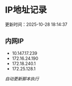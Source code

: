 # IP地址记录

更新时间：2025-10-28 18:14:37
## 内网IP
- 10.147.17.239
- 172.16.24.190
- 172.18.240.1
- 172.25.128.1

*自动更新脚本执行*          
